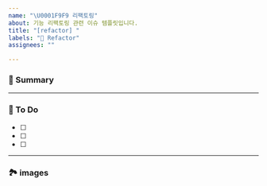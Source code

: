 ```yaml
---
name: "\U0001F9F9 리팩토링"
about: 기능 리팩토링 관련 이슈 템플릿입니다.
title: "[refactor] "
labels: "🧹 Refactor"
assignees: ""

---
```


### 🚀 Summary

<!-- 해당 이슈에 대한 간략한 설명을 적어주세요. -->

---

### 📝 To Do

<!-- 해야할 일을 적어주세요. -->

- [ ]
- [ ]
- [ ]

---

### 🏞️ images 

<!-- 관련된 이미지가 있으면 추가해주세요. -->
